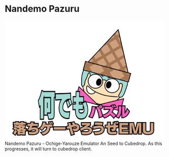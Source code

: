 # Nandemo Pazuru
<img src="https://raw.githubusercontent.com/TRRESTGHGYTCFTGBCXSZD/NandemoPuzzle/main/logo.png">
Nandemo Pazuru - Ochige-Yarouze Emulator
An Seed to Cubedrop. As this progresses, it will turn to cubedrop client.